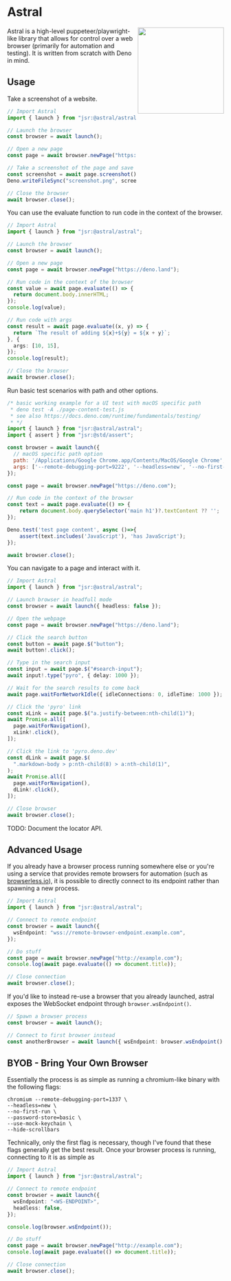 # Astral

<img src="./docs/static/icon.png" height="200" width="200" align="right"/>

Astral is a high-level puppeteer/playwright-like library that allows for control
over a web browser (primarily for automation and testing). It is written from
scratch with Deno in mind.

## Usage

Take a screenshot of a website.

```ts
// Import Astral
import { launch } from "jsr:@astral/astral";

// Launch the browser
const browser = await launch();

// Open a new page
const page = await browser.newPage("https://deno.land");

// Take a screenshot of the page and save that to disk
const screenshot = await page.screenshot();
Deno.writeFileSync("screenshot.png", screenshot);

// Close the browser
await browser.close();
```

You can use the evaluate function to run code in the context of the browser.

```ts
// Import Astral
import { launch } from "jsr:@astral/astral";

// Launch the browser
const browser = await launch();

// Open a new page
const page = await browser.newPage("https://deno.land");

// Run code in the context of the browser
const value = await page.evaluate(() => {
  return document.body.innerHTML;
});
console.log(value);

// Run code with args
const result = await page.evaluate((x, y) => {
  return `The result of adding ${x}+${y} = ${x + y}`;
}, {
  args: [10, 15],
});
console.log(result);

// Close the browser
await browser.close();
```

Run basic test scenarios with path and other options.

```js
/* basic working example for a UI test with macOS specific path
 * deno test -A ./page-content-test.js
 * see also https://docs.deno.com/runtime/fundamentals/testing/
 * */
import { launch } from "jsr:@astral/astral";
import { assert } from "jsr:@std/assert";

const browser = await launch({
  // macOS specific path option
  path: '/Applications/Google Chrome.app/Contents/MacOS/Google Chrome',
  args: ['--remote-debugging-port=9222', '--headless=new', '--no-first-run', '--password-store=basic', '--use-mock-keychain', '--hide-scrollbars', '--no-sandbox']
});

const page = await browser.newPage("https://deno.com");

// Run code in the context of the browser
const text = await page.evaluate(() => {
	return document.body.querySelector('main h1')?.textContent ?? '';
});

Deno.test('test page content', async ()=>{
	assert(text.includes('JavaScript'), 'has JavaScript');
});

await browser.close();

```

You can navigate to a page and interact with it.

```ts
// Import Astral
import { launch } from "jsr:@astral/astral";

// Launch browser in headfull mode
const browser = await launch({ headless: false });

// Open the webpage
const page = await browser.newPage("https://deno.land");

// Click the search button
const button = await page.$("button");
await button!.click();

// Type in the search input
const input = await page.$("#search-input");
await input!.type("pyro", { delay: 1000 });

// Wait for the search results to come back
await page.waitForNetworkIdle({ idleConnections: 0, idleTime: 1000 });

// Click the 'pyro' link
const xLink = await page.$("a.justify-between:nth-child(1)");
await Promise.all([
  page.waitForNavigation(),
  xLink!.click(),
]);

// Click the link to 'pyro.deno.dev'
const dLink = await page.$(
  ".markdown-body > p:nth-child(8) > a:nth-child(1)",
);
await Promise.all([
  page.waitForNavigation(),
  dLink!.click(),
]);

// Close browser
await browser.close();
```

TODO: Document the locator API.

## Advanced Usage

If you already have a browser process running somewhere else or you're using a
service that provides remote browsers for automation (such as
[browserless.io](https://www.browserless.io/)), it is possible to directly
connect to its endpoint rather than spawning a new process.

```ts
// Import Astral
import { launch } from "jsr:@astral/astral";

// Connect to remote endpoint
const browser = await launch({
  wsEndpoint: "wss://remote-browser-endpoint.example.com",
});

// Do stuff
const page = await browser.newPage("http://example.com");
console.log(await page.evaluate(() => document.title));

// Close connection
await browser.close();
```

If you'd like to instead re-use a browser that you already launched, astral
exposes the WebSocket endpoint through `browser.wsEndpoint()`.

```ts
// Spawn a browser process
const browser = await launch();

// Connect to first browser instead
const anotherBrowser = await launch({ wsEndpoint: browser.wsEndpoint() });
```

## BYOB - Bring Your Own Browser

Essentially the process is as simple as running a chromium-like binary with the
following flags:

```
chromium --remote-debugging-port=1337 \
--headless=new \
--no-first-run \
--password-store=basic \
--use-mock-keychain \
--hide-scrollbars
```

Technically, only the first flag is necessary, though I've found that these
flags generally get the best result. Once your browser process is running,
connecting to it is as simple as

```typescript
// Import Astral
import { launch } from "jsr:@astral/astral";

// Connect to remote endpoint
const browser = await launch({
  wsEndpoint: "<WS-ENDPOINT>",
  headless: false,
});

console.log(browser.wsEndpoint());

// Do stuff
const page = await browser.newPage("http://example.com");
console.log(await page.evaluate(() => document.title));

// Close connection
await browser.close();
```
